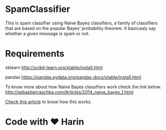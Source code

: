 # SpamClassifier
This is spam classifier using Naive Bayes classifiers, a family of classifiers that are based on the popular Bayes’
probability theorem. It basicaaly say whether a given message is spam or not. 

# Requirements

sklearn
http://scikit-learn.org/stable/install.html

pandas
https://pandas.pydata.org/pandas-docs/stable/install.html


To know more about how Naive Bayes classifiers work check the link below.
http://sebastianraschka.com/Articles/2014_naive_bayes_1.html


<a href="https://medium.com/@iamHarin/spam-classifier-in-12-lines-38744dcdcda8"> Check this article</a> to know how this works.

# Code with :heart: Harin

